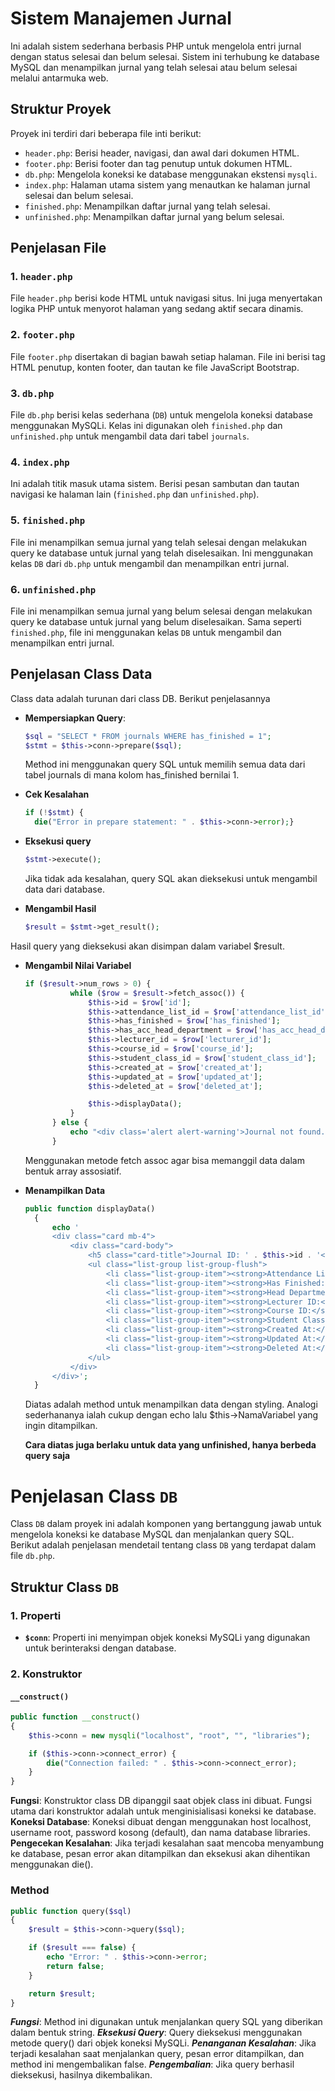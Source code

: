 # Sistem Manajemen Jurnal

Ini adalah sistem sederhana berbasis PHP untuk mengelola entri jurnal dengan status selesai dan belum selesai. Sistem ini terhubung ke database MySQL dan menampilkan jurnal yang telah selesai atau belum selesai melalui antarmuka web.

## Struktur Proyek

Proyek ini terdiri dari beberapa file inti berikut:

- `header.php`: Berisi header, navigasi, dan awal dari dokumen HTML.
- `footer.php`: Berisi footer dan tag penutup untuk dokumen HTML.
- `db.php`: Mengelola koneksi ke database menggunakan ekstensi `mysqli`.
- `index.php`: Halaman utama sistem yang menautkan ke halaman jurnal selesai dan belum selesai.
- `finished.php`: Menampilkan daftar jurnal yang telah selesai.
- `unfinished.php`: Menampilkan daftar jurnal yang belum selesai.

## Penjelasan File

### 1. `header.php`
File `header.php` berisi kode HTML untuk navigasi situs. Ini juga menyertakan logika PHP untuk menyorot halaman yang sedang aktif secara dinamis.

### 2. `footer.php`
File `footer.php` disertakan di bagian bawah setiap halaman. File ini berisi tag HTML penutup, konten footer, dan tautan ke file JavaScript Bootstrap.

### 3. `db.php`
File `db.php` berisi kelas sederhana (`DB`) untuk mengelola koneksi database menggunakan MySQLi. Kelas ini digunakan oleh `finished.php` dan `unfinished.php` untuk mengambil data dari tabel `journals`.

### 4. `index.php`
Ini adalah titik masuk utama sistem. Berisi pesan sambutan dan tautan navigasi ke halaman lain (`finished.php` dan `unfinished.php`).

### 5. `finished.php`
File ini menampilkan semua jurnal yang telah selesai dengan melakukan query ke database untuk jurnal yang telah diselesaikan. Ini menggunakan kelas `DB` dari `db.php` untuk mengambil dan menampilkan entri jurnal.

### 6. `unfinished.php`
File ini menampilkan semua jurnal yang belum selesai dengan melakukan query ke database untuk jurnal yang belum diselesaikan. Sama seperti `finished.php`, file ini menggunakan kelas `DB` untuk mengambil dan menampilkan entri jurnal.


## Penjelasan Class Data
Class data adalah turunan dari class DB. Berikut penjelasannya
- **Mempersiapkan Query**:
  ```php
  $sql = "SELECT * FROM journals WHERE has_finished = 1";
  $stmt = $this->conn->prepare($sql);
  ```
  Method ini menggunakan query SQL untuk memilih semua data dari tabel journals di mana kolom has_finished bernilai 1.
- **Cek Kesalahan**
  ```php
  if (!$stmt) {
    die("Error in prepare statement: " . $this->conn->error);}
  ```
- **Eksekusi query**
  ```php
  $stmt->execute();
  ```
  Jika tidak ada kesalahan, query SQL akan dieksekusi untuk mengambil data dari database.

- **Mengambil Hasil**
  ```php
  $result = $stmt->get_result();
  ```
 Hasil query yang dieksekusi akan disimpan dalam variabel $result.
- **Mengambil Nilai Variabel**
  ```php
  if ($result->num_rows > 0) {
            while ($row = $result->fetch_assoc()) {
                $this->id = $row['id'];
                $this->attendance_list_id = $row['attendance_list_id'];
                $this->has_finished = $row['has_finished'];
                $this->has_acc_head_department = $row['has_acc_head_department'];
                $this->lecturer_id = $row['lecturer_id'];
                $this->course_id = $row['course_id'];
                $this->student_class_id = $row['student_class_id'];
                $this->created_at = $row['created_at'];
                $this->updated_at = $row['updated_at'];
                $this->deleted_at = $row['deleted_at'];

                $this->displayData();
            }
        } else {
            echo "<div class='alert alert-warning'>Journal not found.</div>";
        }
  ```
  Menggunakan metode fetch assoc agar bisa memanggil data dalam bentuk array assosiatif.

- **Menampilkan Data**
  ```php
  public function displayData()
    {
        echo '
        <div class="card mb-4">
            <div class="card-body">
                <h5 class="card-title">Journal ID: ' . $this->id . '</h5>
                <ul class="list-group list-group-flush">
                    <li class="list-group-item"><strong>Attendance List ID:</strong> ' . $this->attendance_list_id . '</li>
                    <li class="list-group-item"><strong>Has Finished:</strong> ' . ($this->has_finished ? 'Yes' : 'No') . '</li>
                    <li class="list-group-item"><strong>Head Department Approval:</strong> ' . ($this->has_acc_head_department ? 'Yes' : 'No') . '</li>
                    <li class="list-group-item"><strong>Lecturer ID:</strong> ' . $this->lecturer_id . '</li>
                    <li class="list-group-item"><strong>Course ID:</strong> ' . $this->course_id . '</li>
                    <li class="list-group-item"><strong>Student Class ID:</strong> ' . $this->student_class_id . '</li>
                    <li class="list-group-item"><strong>Created At:</strong> ' . $this->created_at . '</li>
                    <li class="list-group-item"><strong>Updated At:</strong> ' . $this->updated_at . '</li>
                    <li class="list-group-item"><strong>Deleted At:</strong> ' . ($this->deleted_at ?? 'Not deleted') . '</li>
                </ul>
            </div>
        </div>';
    }
  
  ```
  Diatas adalah method untuk menampilkan data dengan styling. Analogi sederhananya ialah cukup dengan echo lalu $this->NamaVariabel yang ingin ditampilkan.

  **Cara diatas juga berlaku untuk data yang unfinished, hanya berbeda query saja**

# Penjelasan Class `DB`

Class `DB` dalam proyek ini adalah komponen yang bertanggung jawab untuk mengelola koneksi ke database MySQL dan menjalankan query SQL. Berikut adalah penjelasan mendetail tentang class `DB` yang terdapat dalam file `db.php`.

## Struktur Class `DB`

### 1. **Properti**
- **`$conn`**: Properti ini menyimpan objek koneksi MySQLi yang digunakan untuk berinteraksi dengan database.

### 2. **Konstruktor**

#### `__construct()`
```php
public function __construct()
{
    $this->conn = new mysqli("localhost", "root", "", "libraries");

    if ($this->conn->connect_error) {
        die("Connection failed: " . $this->conn->connect_error);
    }
}
```
**Fungsi**: Konstruktor class DB dipanggil saat objek class ini dibuat. Fungsi utama dari konstruktor adalah untuk menginisialisasi koneksi ke database.
**Koneksi Database**: Koneksi dibuat dengan menggunakan host localhost, username root, password kosong (default), dan nama database libraries.
**Pengecekan Kesalahan**: Jika terjadi kesalahan saat mencoba menyambung ke database, pesan error akan ditampilkan dan eksekusi akan dihentikan menggunakan die().

### Method
```php
public function query($sql)
{
    $result = $this->conn->query($sql);

    if ($result === false) {
        echo "Error: " . $this->conn->error;
        return false;
    }

    return $result;
}
```
***Fungsi***: Method ini digunakan untuk menjalankan query SQL yang diberikan dalam bentuk string.
***Eksekusi Query***: Query dieksekusi menggunakan metode query() dari objek koneksi MySQLi.
***Penanganan Kesalahan***: Jika terjadi kesalahan saat menjalankan query, pesan error ditampilkan, dan method ini mengembalikan false.
***Pengembalian***: Jika query berhasil dieksekusi, hasilnya dikembalikan.

